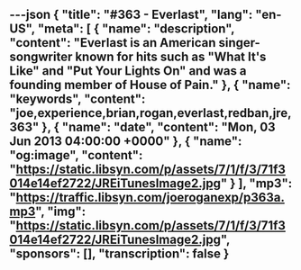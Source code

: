---json
{
  "title": "#363 - Everlast",
  "lang": "en-US",
  "meta": [
    {
      "name": "description",
      "content": "Everlast is an American singer-songwriter known for hits such as \"What It's Like\" and \"Put Your Lights On\" and was a founding member of House of Pain."
    },
    {
      "name": "keywords",
      "content": "joe,experience,brian,rogan,everlast,redban,jre,363"
    },
    {
      "name": "date",
      "content": "Mon, 03 Jun 2013 04:00:00 +0000"
    },
    {
      "name": "og:image",
      "content": "https://static.libsyn.com/p/assets/7/1/f/3/71f3014e14ef2722/JREiTunesImage2.jpg"
    }
  ],
  "mp3": "https://traffic.libsyn.com/joeroganexp/p363a.mp3",
  "img": "https://static.libsyn.com/p/assets/7/1/f/3/71f3014e14ef2722/JREiTunesImage2.jpg",
  "sponsors": [],
  "transcription": false
}
---
<episode-header />

<timemark seconds="0" />

<transcribe-call-to-action />

<episode-footer />